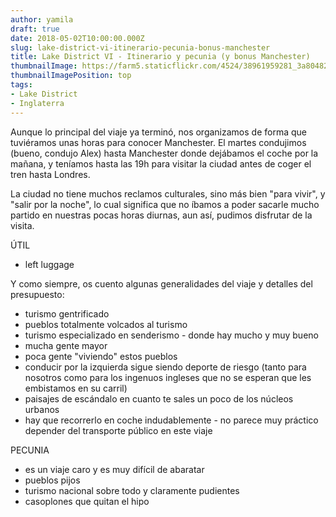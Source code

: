 ```yaml
---
author: yamila
draft: true
date: 2018-05-02T10:00:00.000Z
slug: lake-district-vi-itinerario-pecunia-bonus-manchester
title: Lake District VI - Itinerario y pecunia (y bonus Manchester)
thumbnailImage: https://farm5.staticflickr.com/4524/38961959281_3a80482ee5_c.jpg
thumbnailImagePosition: top
tags:
- Lake District
- Inglaterra
---
```



Aunque lo principal del viaje ya terminó, nos organizamos de forma que tuviéramos unas horas para conocer Manchester. El martes condujimos (bueno, condujo Alex) hasta Manchester donde dejábamos el coche por la mañana, y teníamos hasta las 19h para visitar la ciudad antes de coger el tren hasta Londres.

La ciudad no tiene muchos reclamos culturales, sino más bien "para vivir", y "salir por la noche", lo cual significa que no íbamos a poder sacarle mucho partido en nuestras pocas horas diurnas, aun así, pudimos disfrutar de la visita.

ÚTIL
- left luggage

Y como siempre, os cuento algunas generalidades del viaje y detalles del presupuesto:

- turismo gentrificado
- pueblos totalmente volcados al turismo
- turismo especializado en senderismo - donde hay mucho y muy bueno
- mucha gente mayor
- poca gente "viviendo" estos pueblos
- conducir por la izquierda sigue siendo deporte de riesgo (tanto para nosotros como para los ingenuos ingleses que no se esperan que les embistamos en su carril)
- paisajes de escándalo en cuanto te sales un poco de los núcleos urbanos
- hay que recorrerlo en coche indudablemente - no parece muy práctico depender del transporte público en este viaje

PECUNIA
- es un viaje caro y es muy difícil de abaratar
- pueblos pijos
- turismo nacional sobre todo y claramente pudientes
- casoplones que quitan el hipo
